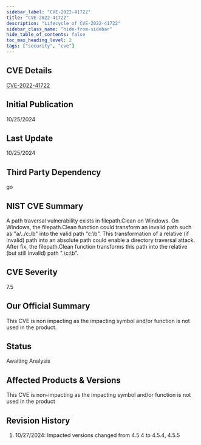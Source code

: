 ```yaml
---
sidebar_label: "CVE-2022-41722"
title: "CVE-2022-41722"
description: "Lifecycle of CVE-2022-41722"
sidebar_class_name: "hide-from-sidebar"
hide_table_of_contents: false
toc_max_heading_level: 2
tags: ["security", "cve"]
---
```


## CVE Details

[CVE-2022-41722](https://nvd.nist.gov/vuln/detail/CVE-2022-41722)

## Initial Publication

10/25/2024

## Last Update

10/25/2024

## Third Party Dependency 

go


## NIST CVE Summary

A path traversal vulnerability exists in filepath.Clean on Windows. On Windows, the filepath.Clean function could transform an invalid path such as "a/../c:/b" into the valid path "c:\\b". This transformation of a relative (if invalid) path into an absolute path could enable a directory traversal attack. After fix, the filepath.Clean function transforms this path into the relative (but still invalid) path ".\\c:\\b".

## CVE Severity

7.5

## Our Official Summary

This CVE is non impacting as the impacting symbol and/or function is not used in the product.

## Status

Awaiting Analysis

## Affected Products & Versions

This CVE is non-impacting as the impacting symbol and/or function is not used in the product


## Revision History

1. 10/27/2024: Impacted versions changed from 4.5.4 to 4.5.4, 4.5.5




